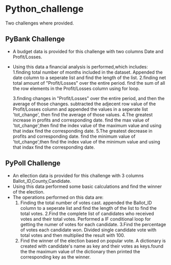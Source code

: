 # Python_challenge
Two challenges where provided.
## PyBank Challenge
* A budget data is provided for this challenge with two columns Date and Profit/Losses.
* Using this data a financial analysis is performed,which includes:
    1.finding total number of months included in the dataset.
      Appended the date column to a seperate list and find the length of the list.
    2.finding net total amount of "Profit/Losses" over the entire period.
      find the sum of all the row elements in the Profit/Losses column using for loop.
  
    3.finding changes in "Profit/Losses" over the entire period, and then the average of those changes.
       subtracted the adjecent row value of the Profit/Losses column and appended the values in a seperate list 'tot_change', then find the average of those values.
    4.The greatest increase in profits and corresponding date.
        find the max value of 'tot_change',then find the index value of the maximum value and using that indax find the corresponding date.
    5.The greatest decrease in profits and corresponding date.
       find the minimum value of 'tot_change',then find the index value of the minimum value and using that indax find the corresponding date.
## PyPoll Challenge
* An ellection data is provided for this challenge with 3 columns Ballot_ID,County,Candidate.
* Using this data performed some basic calculations and find the winner of the election.
* The operations performed on this data are:
     1. Finding the total number of votes cast.
         appended the Ballot_ID column to a seperate list and find the length of the list to find the total votes.
     2.Find the complete list of candidates who received votes and their total votes.
        Performed a IF conditional loop for getting the numer of votes for each candidate.
     3.Find the percentage of votes each candidate won.
        Divided single candidate vote with total votes and then multiplied the result with 100.
     4. Find the winner of the election based on popular vote.
         A dictionary is created with candidate's name as key and their votes as keys.found the the maximum value of the dictionary then printed the corresponding 
         key as the winner. 






